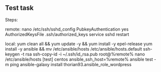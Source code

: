 ## Test task

Steps:

remote:
nano /etc/ssh/sshd_config
    PubkeyAuthentication yes 
    AuthorizedKeysFile .ssh/authorized_keys
service sshd restart

local:
yum clean all && yum update -y && yum install -y epel-release
yum install -y ansible && mv /etc/ansible/hosts /etc/ansible/hosts.default
ssh-keygen -t rsa
ssh-copy-id -i ~/.ssh/id_rsa.pub root@%remote%
nano /etc/ansible/hosts
    [test]
    centos ansible_ssh_host=%remote%
ansible test -m ping
ansible-galaxy install thorian93.ansible_role_wordpress


